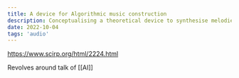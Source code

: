 ```yaml
---
title: A device for Algorithmic music construction
description: Conceptualising a theoretical device to synthesise melodies.
date: 2022-10-04
tags: 'audio'
---
```


<https://www.scirp.org/html/2224.html>

Revolves around talk of [[AI]]
